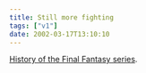 ```yaml
---
title: Still more fighting
tags: ["v1"]
date: 2002-03-17T13:10:10
---
```


[History of the Final Fantasy series][1].

[1]: http://www.videogames.com/features/universal/finalfantasy_hs/
